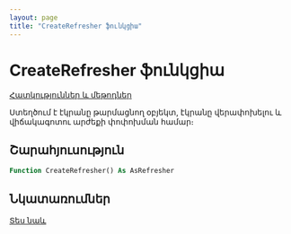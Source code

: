 ```yaml
---
layout: page
title: "CreateRefresher ֆունկցիա"
---
```


# CreateRefresher ֆունկցիա

[Հատկություններ և մեթոդներ](../../AsRefresher.md)

Ստեղծում է էկրանը թարմացնող օբյեկտ, էկրանը վերափոխելու և վիճակագոտու արժեքի փոփոխման համար։

## Շարահյուսություն

``` vb
Function CreateRefresher() As AsRefresher
```

## Նկատառումներ

[Տես նաև](../../../constructors.html)
